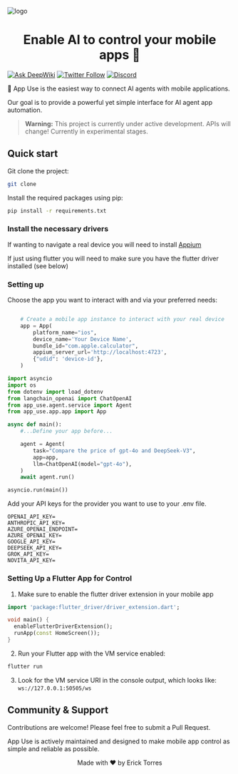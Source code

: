 ![logo](https://github.com/user-attachments/assets/d5747763-7788-4936-be90-6c22ed856d14)



<h1 align="center">Enable AI to control your mobile apps 🤖</h1>

[![Ask DeepWiki](https://deepwiki.com/badge.svg)](https://deepwiki.com/erickjtorres/app_use)
[![Twitter Follow](https://img.shields.io/twitter/follow/Erick?style=social)](https://x.com/itsericktorres)
[![Discord](https://img.shields.io/discord/1381129368847384597?color=7289DA&label=Discord&logo=discord&logoColor=white)](https://discord.gg/V9mW8UJ6tx)


📱 App Use is the easiest way to connect AI agents with mobile applications.

Our goal is to provide a powerful yet simple interface for AI agent app automation.

> **Warning:** This project is currently under active development. APIs will change! Currently in experimental stages.


## Quick start

Git clone the project:

```bash
git clone 
```

Install the required packages using pip:

```bash
pip install -r requirements.txt
```

### Install the necessary drivers

If wanting to navigate a real device you will need to install [Appium](https://appium.io/docs/en/latest/)

If just using flutter you will need to make sure you have the flutter driver installed (see below)

### Setting up

Choose the app you want to interact with and via your preferred needs:
```python

    # Create a mobile app instance to interact with your real device
    app = App(
        platform_name="ios",
        device_name='Your Device Name',
        bundle_id="com.apple.calculator",
        appium_server_url='http://localhost:4723',
        {"udid": 'device-id'},
    )
```

```python
import asyncio
import os
from dotenv import load_dotenv
from langchain_openai import ChatOpenAI
from app_use.agent.service import Agent
from app_use.app.app import App

async def main():
    #...Define your app before...

    agent = Agent(
        task="Compare the price of gpt-4o and DeepSeek-V3",
        app=app,
        llm=ChatOpenAI(model="gpt-4o"),
    )
    await agent.run()

asyncio.run(main())

```

Add your API keys for the provider you want to use to your .env file.

```
OPENAI_API_KEY=
ANTHROPIC_API_KEY=
AZURE_OPENAI_ENDPOINT=
AZURE_OPENAI_KEY=
GOOGLE_API_KEY=
DEEPSEEK_API_KEY=
GROK_API_KEY=
NOVITA_API_KEY=
```


### Setting Up a Flutter App for Control

1. Make sure to enable the flutter driver extension in your mobile app

```dart
import 'package:flutter_driver/driver_extension.dart';

void main() {
  enableFlutterDriverExtension();
  runApp(const HomeScreen());
}
```

2. Run your Flutter app with the VM service enabled:

```bash
flutter run
```

3. Look for the VM service URI in the console output, which looks like:
   `ws://127.0.0.1:50505/ws`


## Community & Support

Contributions are welcome! Please feel free to submit a Pull Request.

App Use is actively maintained and designed to make mobile app control as simple and reliable as possible.

        
<div align="center">
Made with ❤️ by Erick Torres
 </div>
